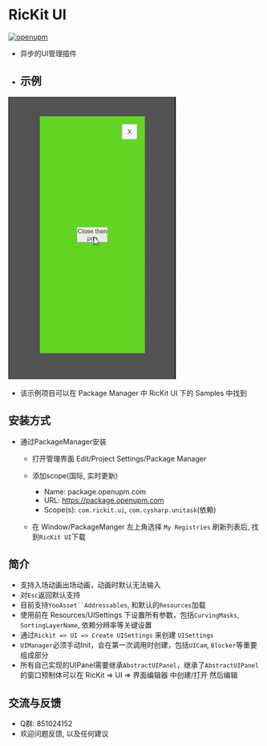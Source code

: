 # RicKit UI
[![openupm](https://img.shields.io/npm/v/com.rickit.ui?label=openupm&registry_uri=https://package.openupm.com)](https://openupm.com/packages/com.rickit.ui/)
- 异步的UI管理插件
- ## 示例
![gif](https://github.com/rickytheoldtree/com.rickit.rui/blob/main/Gif/0.gif)
- 该示例项目可以在 Package Manager 中 RicKit UI 下的 Samples 中找到
## 安装方式
- 通过PackageManager安装
    - 打开管理界面 Edit/Project Settings/Package Manager
    - 添加scope(国际, 实时更新)
      - Name: package.openupm.com
      - URL: https://package.openupm.com
      - Scope(s): `com.rickit.ui`, `com.cysharp.unitask`(依赖)

    - 在 Window/PackageManger 左上角选择 `My Registries` 刷新列表后, 找到`RicKit UI`下载
## 简介
- 支持入场动画出场动画，动画时默认无法输入
- 对`Esc`返回默认支持
- 目前支持`YooAsset``Addressables`, 和默认的`Resources`加载
- 使用前在 Resources/UISettings 下设置所有参数，包括`CurvingMasks`, `SortingLayerName`, 依赖分辨率等关键设置
- 通过`Rickit => UI => Create UISettings` 来创建 `UISettings`
- `UIManager`必须手动Init，会在第一次调用时创建，包括`UICam`, `Blocker`等重要组成部分
- 所有自己实现的UIPanel需要继承`AbstractUIPanel`，继承了`AbstractUIPanel`的窗口预制体可以在 RicKit => UI => 界面编辑器 中创建/打开 然后编辑
## 交流与反馈
- Q群: 851024152
- 欢迎问题反馈, 以及任何建议
